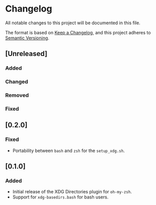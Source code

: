 # Changelog

All notable changes to this project will be documented in this file.

The format is based on [Keep a Changelog](https://keepachangelog.com/en/1.1.0/), and this project
adheres to [Semantic Versioning](https://semver.org/spec/v2.0.0.html).

## [Unreleased]

### Added
### Changed
### Removed
### Fixed

## [0.2.0]

### Fixed

- Portability between `bash` and `zsh` for the `setup_xdg.sh`.

## [0.1.0]

### Added

- Initial release of the XDG Directories plugin for `oh-my-zsh`.
- Support for `xdg-basedirs.bash` for bash users.
